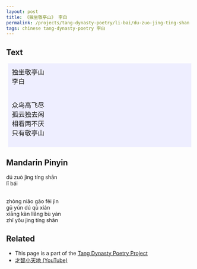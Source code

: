 ```yaml
---
layout: post
title: 《独坐敬亭山》 李白
permalink: /projects/tang-dynasty-poetry/li-bai/du-zuo-jing-ting-shan
tags: chinese tang-dynasty-poetry 李白
---
```


## Text


<p>
<div class="chinese-poem" style="font-size: 1.25em; background-color: #eef; padding: 10px; margin: 5px;">
独坐敬亭山
<br />
李白
<br /><br />

众鸟高飞尽
<br />
孤云独去闲
<br />
相看两不厌
<br />
只有敬亭山
</div>
</p>

## Mandarin Pinyin

<p>
dú zuò jìng tíng shān
<br />
lǐ bái
<br /><br />

zhòng niǎo gāo fēi jìn
<br />
gū yún dú qù xián
<br />
xiāng kàn liǎng bù yàn
<br />
zhī yǒu jìng tíng shān
</p>

## Related

* This page is a part of the [Tang Dynasty Poetry Project](/projects/tang-dynasty-poetry-project)
* [才智小天地 (YouTube)](https://youtu.be/-UCSvK1lMEc)
